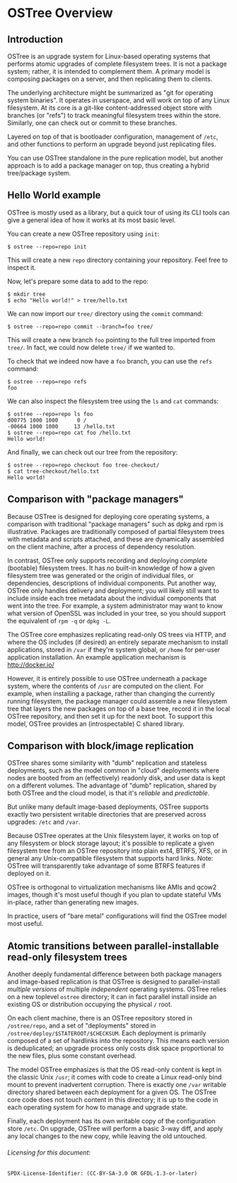 # OSTree Overview

## Introduction

OSTree is an upgrade system for Linux-based operating systems that
performs atomic upgrades of complete filesystem trees.  It is
not a package system; rather, it is intended to complement them.
A primary model is composing packages on a server, and then
replicating them to clients.

The underlying architecture might be summarized as "git for
operating system binaries".  It operates in userspace, and will
work on top of any Linux filesystem.  At its core is a git-like
content-addressed object store with branches (or "refs") to track
meaningful filesystem trees within the store. Similarly, one can
check out or commit to these branches.

Layered on top of that is bootloader configuration, management of
`/etc`, and other functions to perform an upgrade beyond just
replicating files.

You can use OSTree standalone in the pure replication model,
but another approach is to add a package manager on top,
thus creating a hybrid tree/package system.

## Hello World example

OSTree is mostly used as a library, but a quick tour of using its
CLI tools can give a general idea of how it works at its most
basic level.

You can create a new OSTree repository using `init`:

```
$ ostree --repo=repo init
```

This will create a new `repo` directory containing your
repository. Feel free to inspect it.

Now, let's prepare some data to add to the repo:

```
$ mkdir tree
$ echo "Hello world!" > tree/hello.txt
```

We can now import our `tree/` directory using the `commit`
command:

```
$ ostree --repo=repo commit --branch=foo tree/
```

This will create a new branch `foo` pointing to the full tree
imported from `tree/`. In fact, we could now delete `tree/` if we
wanted to.

To check that we indeed now have a `foo` branch, you can use the
`refs` command:

```
$ ostree --repo=repo refs
foo
```

We can also inspect the filesystem tree using the `ls` and `cat`
commands:

```
$ ostree --repo=repo ls foo
d00775 1000 1000      0 /
-00664 1000 1000     13 /hello.txt
$ ostree --repo=repo cat foo /hello.txt
Hello world!
```

And finally, we can check out our tree from the repository:

```
$ ostree --repo=repo checkout foo tree-checkout/
$ cat tree-checkout/hello.txt
Hello world!
```

## Comparison with "package managers"

Because OSTree is designed for deploying core operating
systems, a comparison with traditional "package managers" such
as dpkg and rpm is illustrative.  Packages are traditionally
composed of partial filesystem trees with metadata and scripts
attached, and these are dynamically assembled on the client
machine, after a process of dependency resolution.

In contrast, OSTree only supports recording and deploying
*complete* (bootable) filesystem trees.  It
has no built-in knowledge of how a given filesystem tree was
generated or the origin of individual files, or dependencies,
descriptions of individual components.  Put another way, OSTree
only handles delivery and deployment; you will likely still want
to include inside each tree metadata about the individual
components that went into the tree.  For example, a system
administrator may want to know what version of OpenSSL was
included in your tree, so you should support the equivalent of
`rpm -q` or `dpkg -L`.

The OSTree core emphasizes replicating read-only OS trees via
HTTP, and where the OS includes (if desired) an entirely
separate mechanism to install applications, stored in `/var` if they're system global, or
`/home` for per-user
application installation.  An example application mechanism is
<http://docker.io/>

However, it is entirely possible to use OSTree underneath a
package system, where the contents of `/usr` are computed on the client.
For example, when installing a package, rather than changing the
currently running filesystem, the package manager could assemble
a new filesystem tree that layers the new packages on top of a
base tree, record it in the local OSTree repository, and then
set it up for the next boot.  To support this model, OSTree
provides an (introspectable) C shared library.

## Comparison with block/image replication

OSTree shares some similarity with "dumb" replication and
stateless deployments, such as the model common in "cloud"
deployments where nodes are booted from an (effectively)
readonly disk, and user data is kept on a different volumes.
The advantage of "dumb" replication, shared by both OSTree and
the cloud model, is that it's *reliable*
and *predictable*.

But unlike many default image-based deployments, OSTree supports
exactly two persistent writable directories that are preserved across
upgrades: `/etc` and `/var`.

Because OSTree operates at the Unix filesystem layer, it works
on top of any filesystem or block storage layout; it's possible
to replicate a given filesystem tree from an OSTree repository
into plain ext4, BTRFS, XFS, or in general any Unix-compatible
filesystem that supports hard links.  Note: OSTree will
transparently take advantage of some BTRFS features if deployed
on it.

OSTree is orthogonal to virtualization mechanisms like AMIs and qcow2
images, though it's most useful though if you plan to update stateful
VMs in-place, rather than generating new images.

In practice, users of "bare metal" configurations will find the OSTree
model most useful.

## Atomic transitions between parallel-installable read-only filesystem trees

Another deeply fundamental difference between both package
managers and image-based replication is that OSTree is
designed to parallel-install *multiple versions* of multiple
*independent* operating systems.  OSTree
relies on a new toplevel `ostree` directory; it can in fact
parallel install inside an existing OS or distribution
occupying the physical `/` root.

On each client machine, there is an OSTree repository stored
in `/ostree/repo`, and a set of "deployments" stored in `/ostree/deploy/$STATEROOT/$CHECKSUM`.
Each deployment is primarily composed of a set of hardlinks
into the repository.  This means each version is deduplicated;
an upgrade process only costs disk space proportional to the
new files, plus some constant overhead.

The model OSTree emphasizes is that the OS read-only content
is kept in the classic Unix `/usr`; it comes with code to
create a Linux read-only bind mount to prevent inadvertent
corruption.  There is exactly one `/var` writable directory shared
between each deployment for a given OS.  The OSTree core code
does not touch content in this directory; it is up to the code
in each operating system for how to manage and upgrade state.

Finally, each deployment has its own writable copy of the
configuration store `/etc`.  On upgrade, OSTree will
perform a basic 3-way diff, and apply any local changes to the
new copy, while leaving the old untouched.

###### Licensing for this document:
`SPDX-License-Identifier: (CC-BY-SA-3.0 OR GFDL-1.3-or-later)`
